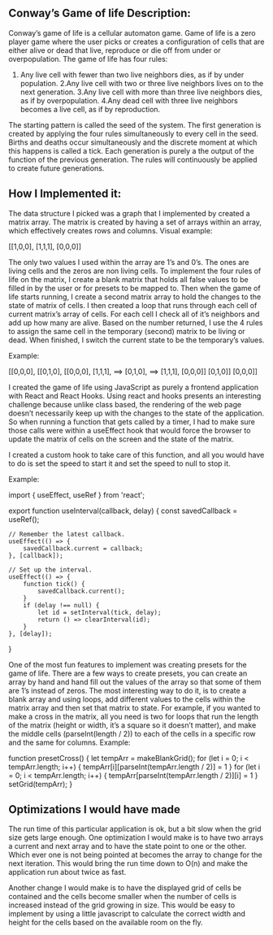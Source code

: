 ## Conway’s Game of life Description:

Conway’s game of life is a cellular automaton game. Game of life is a zero player game where the user picks or creates a configuration of cells that are either alive or dead that live, reproduce or die off from under or overpopulation.  The game of life has four rules:

1. Any live cell with fewer than two live neighbors dies, as if by under population.
2.Any live cell with two or three live neighbors lives on to the next generation.
3.Any live cell with more than three live neighbors dies, as if by overpopulation.
4.Any dead cell with three live neighbors becomes a live cell, as if by reproduction.

The starting pattern is called the seed of the system. The first generation is created by applying the four rules simultaneously to every cell in the seed.  Births and deaths occur simultaneously and the discrete moment at which this happens is called a tick.  Each generation is purely a the output of the function of the previous generation.   The rules will continuously be applied to create future generations.

## How I Implemented it:

The data structure I picked was a graph that I implemented by created a matrix array.  The matrix is created by having a set of arrays within an array, which effectively creates rows and columns. Visual example:

[[1,0,0],
 [1,1,1],
 [0,0,0]]

The only two values I used within the array are 1’s and 0’s.  The ones are living cells and the zeros are non living cells.  To implement the four rules of life on the matrix, I create a blank matrix that holds all false values to be filled in by the user or for presets to be mapped to.  Then when the game of life starts running, I create a second matrix array to hold the changes to the state of matrix of cells.  I then created a loop that runs through each cell of current matrix’s array of cells.  For each cell I check all of it’s neighbors and add up how many are alive.  Based on the number returned, I use the 4 rules to assign the same cell in the temporary (second) matrix to be living or dead.  When finished, I switch the current state to be the temporary’s values.

Example: 

[[0,0,0],                [[0,1,0],                 [[0,0,0],
 [1,1,1],      ==>     [0,1,0],     ==>      [1,1,1],
 [0,0,0]]                 [0,1,0]]                  [0,0,0]]


I created the game of life using JavaScript as purely a frontend application with React and React Hooks.  Using react and hooks presents an interesting challenge because unlike class based, the rendering of the web page doesn’t necessarily keep up with the changes to the state of the application.  So when running a function that gets called by a timer, I had to make sure those calls were within a useEffect hook that would force the browser to update the matrix of cells on the screen and the state of the matrix.

I created a custom hook to take care of this function, and all you would have to do is set the speed to start it and set the speed to null to stop it.

Example: 

import { useEffect, useRef } from 'react';

export function useInterval(callback, delay) {
	const savedCallback = useRef();

	// Remember the latest callback.
	useEffect(() => {
		savedCallback.current = callback;
	}, [callback]);

	// Set up the interval.
	useEffect(() => {
		function tick() {
			savedCallback.current();
		}
		if (delay !== null) {
			let id = setInterval(tick, delay);
			return () => clearInterval(id);
		}
	}, [delay]);
}


One of the most fun features to implement was creating presets for the game of life.  There are a few ways to create presets, you can create an array by hand and hand fill out the values of the array so that some of them are 1’s instead of zeros.  The most interesting way to do it, is to create a blank array and using loops, add different values to the cells within the matrix array and then set that matrix to state. For example, if you wanted to make a cross in the matrix, all you need is two for loops that run the length of the matrix (height or width, it’s a square so it doesn’t matter), and make the middle cells (parseInt(length / 2)) to each of the cells in a specific row and the same for columns.  Example: 

function presetCross() {
	let tempArr = makeBlankGrid();
	for (let i = 0; i < tempArr.length; i++) {
		tempArr[i][parseInt(tempArr.length / 2)] = 1
	}
	for (let i = 0; i < tempArr.length; i++) {
		tempArr[parseInt(tempArr.length / 2)][i] = 1
	}
	setGrid(tempArr);
}

## Optimizations I would have made

The run time of this particular application is ok, but a bit slow when the grid size gets large enough.  One optimization I would make is to have two arrays a current and next array and to have the state point to one or the other.  Which ever one is not being pointed at becomes the array to change for the next iteration.  This would bring the run time down to O(n) and make the application run about twice as fast.

Another change I would make is to have the displayed grid of cells be contained and the cells become smaller when the number of cells is increased instead of the grid growing in size.  This would be easy to implement by using a little javascript to calculate the correct width and height for the cells based on the available room on the fly.